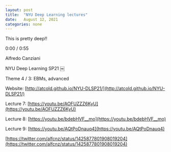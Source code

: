 ```yaml
---
layout: post
title:  "NYU Deep Learning lectures"
date:   August 12, 2021
categories: none
---
```


This is pretty deep!!






0:00 / 0:55

Alfredo Canziani




 NYU Deep Learning SP21 ￼

Theme 4 / 3: EBMs, advanced

Website: [http://atcold.github.io/NYU-DLSP21/](http://atcold.github.io/NYU-DLSP21/)

Lecture 7: [https://youtu.be/AOFUZZZ6KyU](https://youtu.be/AOFUZZZ6KyU)

Lecture 8: [https://youtu.be/bdebHVF__mo](https://youtu.be/bdebHVF__mo)

Lecture 9: [https://youtu.be/AQtPoDnauq4](https://youtu.be/AQtPoDnauq4)

[https://twitter.com/alfcnz/status/1425877801908019204](https://twitter.com/alfcnz/status/1425877801908019204)



 

